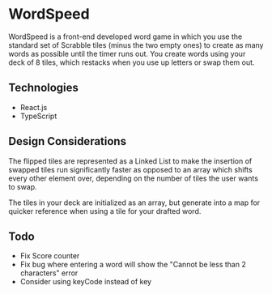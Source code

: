# WordSpeed

WordSpeed is a front-end developed word game in which you use the standard set of Scrabble tiles (minus the two empty ones) to create as many words as possible until the timer runs out. You create words using your deck of 8 tiles, which restacks when you use up letters or swap them out.

## Technologies
- React.js
- TypeScript

## Design Considerations

The flipped tiles are represented as a Linked List to make the insertion of swapped tiles run significantly faster as opposed to an array which shifts every other element over, depending on the number of tiles the user wants to swap.

The tiles in your deck are initialized as an array, but generate into a map for quicker reference when using a tile for your drafted word.

## Todo
- Fix Score counter
- Fix bug where entering a word will show the "Cannot be less than 2 characters" error
- Consider using keyCode instead of key